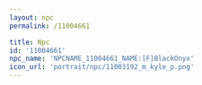 ```yaml
---
layout: npc
permalink: /11004661

title: Npc
id: '11004661'
npc_name: 'NPCNAME_11004661_NAME:[F]BlackOnyx'
icon_url: 'portrait/npc/11003192_m_kyle_p.png'
---
```

